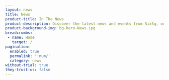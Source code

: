```yaml
---
layout: news
title: News
product-title: In The News
product-description: Discover the latest news and events from SixSq, our partners and customers.
product-background-img: bg-hero-News.jpg
breadcrumbs:
 - name: Home
   target: /
pagination: 
  enabled: true
  permalink: ':num/'
  category: news
without-trial: true
they-trust-us: false
---
```

